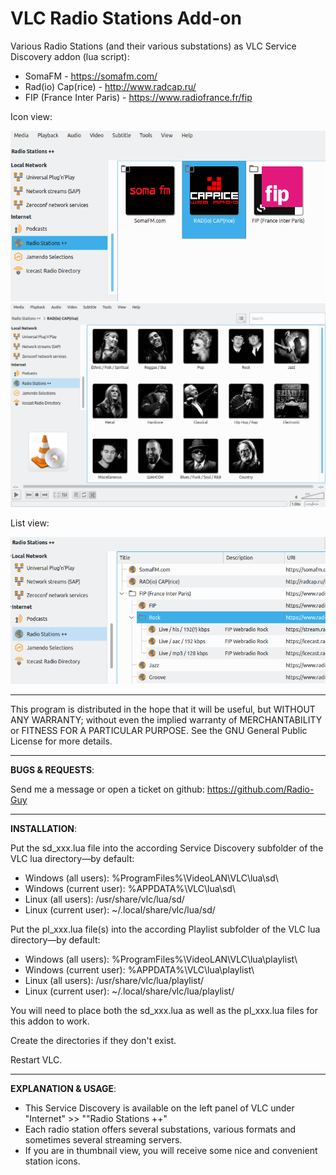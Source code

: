 # VLC Radio Stations Add-on

Various Radio Stations (and their various substations) as VLC Service Discovery addon (lua script):
* SomaFM - https://somafm.com/
* Rad(io) Cap(rice) - http://www.radcap.ru/
* FIP (France Inter Paris) - https://www.radiofrance.fr/fip

Icon view:

<img src="gfx/screen01.png">
<img src="gfx/screen02.png">

List view:

<img src="gfx/screen03.png">

---
 This program is distributed in the hope that it will be useful,
 but WITHOUT ANY WARRANTY; without even the implied warranty of
 MERCHANTABILITY or FITNESS FOR A PARTICULAR PURPOSE.  See the
 GNU General Public License for more details.

---
**BUGS & REQUESTS**:

Send me a message or open a ticket on github: https://github.com/Radio-Guy

---
**INSTALLATION**:

Put the sd_xxx.lua file into the according Service Discovery subfolder of the VLC lua directory—by default:
* Windows (all users): %ProgramFiles%\VideoLAN\VLC\lua\sd\
* Windows (current user): %APPDATA%\VLC\lua\sd\
* Linux (all users): /usr/share/vlc/lua/sd/
* Linux (current user): ~/.local/share/vlc/lua/sd/

Put the pl_xxx.lua file(s) into the according Playlist subfolder of the VLC lua directory—by default:
* Windows (all users): %ProgramFiles%\VideoLAN\VLC\lua\playlist\
* Windows (current user): %APPDATA%\VLC\lua\playlist\
* Linux (all users): /usr/share/vlc/lua/playlist/
* Linux (current user): ~/.local/share/vlc/lua/playlist/

You will need to place both the sd_xxx.lua as well as the pl_xxx.lua files for this addon to work.

Create the directories if they don't exist.

Restart VLC.

---
**EXPLANATION & USAGE**:

* This Service Discovery is available on the left panel of VLC under "Internet" >> ""Radio Stations ++"
* Each radio station offers several substations, various formats and sometimes several streaming servers.
* If you are in thumbnail view, you will receive some nice and convenient station icons.

